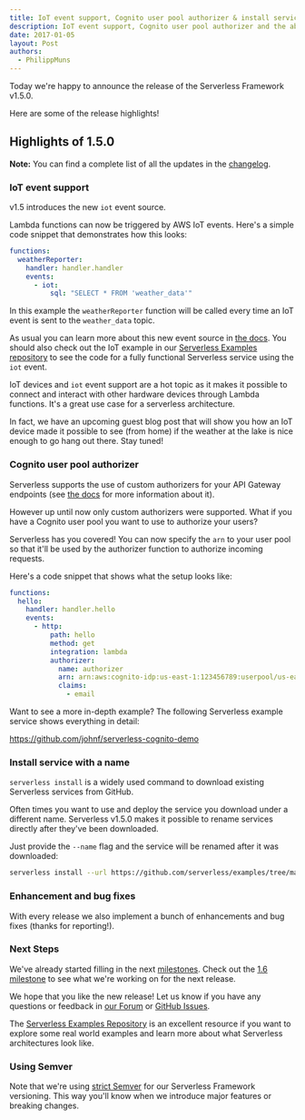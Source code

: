 ```yaml
---
title: IoT event support, Cognito user pool authorizer & install service with a name in Serverless Framework v1.5
description: IoT event support, Cognito user pool authorizer and the ability to install your service with a name in the Serverless Framework v1.5 release.
date: 2017-01-05
layout: Post
authors:
  - PhilippMuns
---
```


Today we're happy to announce the release of the Serverless Framework v1.5.0.

Here are some of the release highlights!

## Highlights of 1.5.0

**Note:** You can find a complete list of all the updates in the [changelog](https://github.com/serverless/serverless/blob/master/CHANGELOG.md).

### IoT event support

v1.5 introduces the new `iot` event source.

Lambda functions can now be triggered by AWS IoT events. Here's a simple code snippet that demonstrates how this looks:

```yml
functions:
  weatherReporter:
    handler: handler.handler
    events:
      - iot:
          sql: "SELECT * FROM 'weather_data'"
```

In this example the `weatherReporter` function will be called every time an IoT event is sent to the `weather_data` topic.

As usual you can learn more about this new event source in [the docs](https://serverless.com/framework/docs/providers/aws/events/iot). You should also check out the IoT example in our [Serverless Examples repository](https://github.com/serverless/examples/tree/master/aws-node-iot-event) to see the code for a fully functional Serverless service using the `iot` event.

IoT devices and `iot` event support are a hot topic as it makes it possible to connect and interact with other hardware devices through Lambda functions. It's a great use case for a serverless architecture.

In fact, we have an upcoming guest blog post that will show you how an IoT device made it possible to see (from home) if the weather at the lake is nice enough to go hang out there. Stay tuned!

### Cognito user pool authorizer

Serverless supports the use of custom authorizers for your API Gateway endpoints (see [the docs](https://serverless.com/framework/docs/providers/aws/events/apigateway/#http-endpoints-with-custom-authorizers) for more information about it).

However up until now only custom authorizers were supported. What if you have a Cognito user pool you want to use to authorize your users?

Serverless has you covered! You can now specify the `arn` to your user pool so that it'll be used by the authorizer function to authorize incoming requests.

Here's a code snippet that shows what the setup looks like:

```yml
functions:
  hello:
    handler: handler.hello
    events:
      - http:
          path: hello
          method: get
          integration: lambda
          authorizer:
            name: authorizer
            arn: arn:aws:cognito-idp:us-east-1:123456789:userpool/us-east-1_XXXXXX
            claims:
              - email
```

Want to see a more in-depth example? The following Serverless example service shows everything in detail:

https://github.com/johnf/serverless-cognito-demo

### Install service with a name

`serverless install` is a widely used command to download existing Serverless services from GitHub.

Often times you want to use and deploy the service you download under a different name. Serverless v1.5.0 makes it possible to rename services directly after they've been downloaded.

Just provide the `--name` flag and the service will be renamed after it was downloaded:

```bash
serverless install --url https://github.com/serverless/examples/tree/master/aws-node-iot-event --name iot
```

### Enhancement and bug fixes

With every release we also implement a bunch of enhancements and bug fixes (thanks for reporting!).

### Next Steps

We've already started filling in the next [milestones](https://github.com/serverless/serverless/milestones). Check out the [1.6 milestone](https://github.com/serverless/serverless/milestone/21) to see what we're working on for the next release.

We hope that you like the new release! Let us know if you have any questions or feedback in [our Forum](http://forum.serverless.com/) or [GitHub Issues](https://github.com/serverless/serverless/issues).

The [Serverless Examples Repository](https://github.com/serverless/examples) is an excellent resource if you want to explore some real world examples and learn more about what Serverless architectures look like.

### Using Semver

Note that we're using [strict Semver](http://semver.org/) for our Serverless Framework versioning. This way you'll know when we introduce major features or breaking changes.
